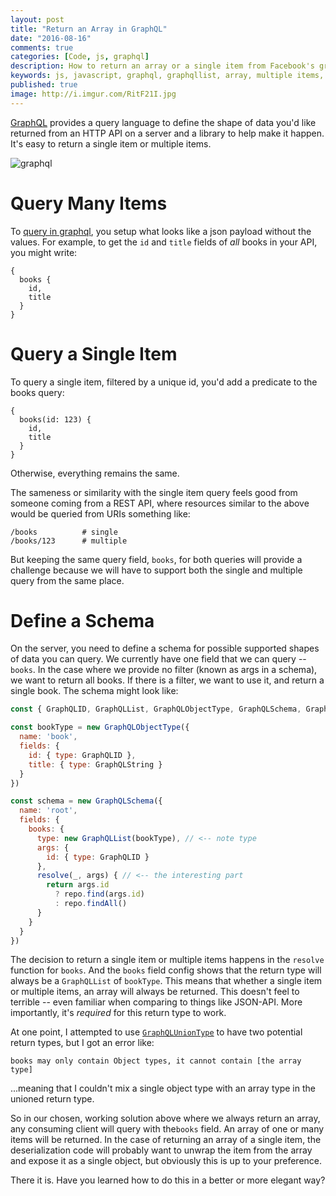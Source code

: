 ```yaml
---
layout: post
title: "Return an Array in GraphQL"
date: "2016-08-16"
comments: true
categories: [Code, js, graphql]
description: How to return an array or a single item from Facebook's graphql
keywords: js, javascript, graphql, graphqllist, array, multiple items, return array, return multiple
published: true
image: http://i.imgur.com/RitF21I.jpg
---
```


[GraphQL](http://graphql.org/) provides a query language to define the shape of data you'd like returned from an HTTP API on a server and a library to help make it happen.  It's easy to return a single item or multiple items.

![graphql](http://i.imgur.com/RitF21I.jpg)

<!--more-->

# Query Many Items

To [query in graphql](http://graphql.org/docs/queries/), you setup what looks like a json payload without the values.  For example, to get the `id` and `title` fields of *all* books in your API, you might write:

```
{
  books {
    id,
    title
  }
}
```

# Query a Single Item

To query a single item, filtered by a unique id, you'd add a predicate to the books query:

```
{
  books(id: 123) {
    id,
    title
  }
}
```

Otherwise, everything remains the same.

The sameness or similarity with the single item query feels good from someone coming from a REST API, where resources similar to the above would be queried from URIs something like:

```
/books          # single
/books/123      # multiple
```

But keeping the same query field, `books`, for both queries will provide a challenge because we will have to support both the single and multiple query from the same place.

# Define a Schema

On the server, you need to define a schema for possible supported shapes of data you can query.  We currently have one field that we can query -- `books`.  In the case where we provide no filter (known as args in a schema), we want to return all books.  If there is a filter, we want to use it, and return a single book.  The schema might look like:

```js
const { GraphQLID, GraphQLList, GraphQLObjectType, GraphQLSchema, GraphQLString } = require('graphql')

const bookType = new GraphQLObjectType({
  name: 'book',
  fields: {
    id: { type: GraphQLID },
    title: { type: GraphQLString }
  }
})

const schema = new GraphQLSchema({
  name: 'root',
  fields: {
    books: {
      type: new GraphQLList(bookType), // <-- note type
      args: {
        id: { type: GraphQLID }
      },
      resolve(_, args) { // <-- the interesting part
        return args.id
          ? repo.find(args.id)
          : repo.findAll()
      }
    }
  } 
})
```

The decision to return a single item or multiple items happens in the `resolve` function for `books`.  And the `books` field config shows that the return type will always be a `GraphQLList` of `bookType`.  This means that whether a single item or multiple items, an array will always be returned.  This doesn't feel to terrible -- even familiar when comparing to things like JSON-API.  More importantly, it's _required_ for this return type to work.  

At one point, I attempted to use [`GraphQLUnionType`](http://graphql.org/docs/api-reference-type-system/#graphqluniontype) to have two potential return types, but I got an error like:

```
books may only contain Object types, it cannot contain [the array type]
```

...meaning that I couldn't mix a single object type with an array type in the unioned return type.

So in our chosen, working solution above where we always return an array, any consuming client will query with the`books` field.  An array of one or many items will be returned.  In the case of returning an array of a single item, the deserialization code will probably want to unwrap the item from the array and expose it as a single object, but obviously this is up to your preference.

There it is.  Have you learned how to do this in a better or more elegant way?   

